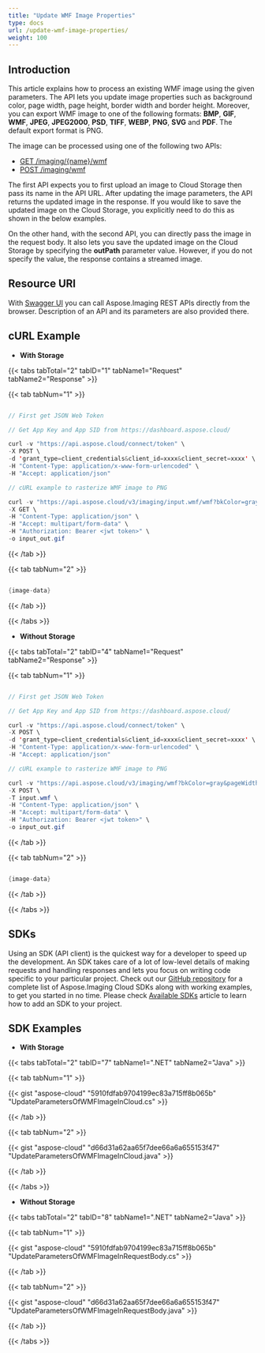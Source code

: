 ```yaml
---
title: "Update WMF Image Properties"
type: docs
url: /update-wmf-image-properties/
weight: 100
---
```


## **Introduction**
This article explains how to process an existing WMF image using the given parameters. The API lets you update image properties such as background color, page width, page height, border width and border height. Moreover, you can export WMF image to one of the following formats: **BMP**, **GIF**, **WMF**, **JPEG**, **JPEG2000**, **PSD**, **TIFF**, **WEBP**, **PNG**, **SVG** and **PDF**. The default export format is PNG.

The image can be processed using one of the following two APIs:

- [GET /imaging/{name}/wmf](https://apireference.aspose.cloud/imaging/#/Wmf/ModifyWmf)
- [POST /imaging/wmf](https://apireference.aspose.cloud/imaging/#/Wmf/CreateModifiedWmf)

The first API expects you to first upload an image to Cloud Storage then pass its name in the API URL. After updating the image parameters, the API returns the updated image in the response. If you would like to save the updated image on the Cloud Storage, you explicitly need to do this as shown in the below examples.

On the other hand, with the second API, you can directly pass the image in the request body. It also lets you save the updated image on the Cloud Storage by specifying the **outPath** parameter value. However, if you do not specify the value, the response contains a streamed image.
## **Resource URI**
With [Swagger UI](https://apireference.aspose.cloud/imaging/#/Wmf) you can call Aspose.Imaging REST APIs directly from the browser. Description of an API and its parameters are also provided there.
## **cURL Example**
- **With Storage**

{{< tabs tabTotal="2" tabID="1" tabName1="Request" tabName2="Response" >}}

{{< tab tabNum="1" >}}

```java

// First get JSON Web Token

// Get App Key and App SID from https://dashboard.aspose.cloud/

curl -v "https://api.aspose.cloud/connect/token" \
-X POST \
-d 'grant_type=client_credentials&client_id=xxxx&client_secret=xxxx' \
-H "Content-Type: application/x-www-form-urlencoded" \
-H "Accept: application/json"

// cURL example to rasterize WMF image to PNG

curl -v "https://api.aspose.cloud/v3/imaging/input.wmf/wmf?bkColor=gray&pageWidth=300&pageHeight=300&borderX=50&borderY=50&format=gif" \
-X GET \
-H "Content-Type: application/json" \
-H "Accept: multipart/form-data" \
-H "Authorization: Bearer <jwt token>" \
-o input_out.gif

```

{{< /tab >}}

{{< tab tabNum="2" >}}

```java

{image-data}

```

{{< /tab >}}

{{< /tabs >}}

- **Without Storage**

{{< tabs tabTotal="2" tabID="4" tabName1="Request" tabName2="Response" >}}

{{< tab tabNum="1" >}}

```java

// First get JSON Web Token

// Get App Key and App SID from https://dashboard.aspose.cloud/

curl -v "https://api.aspose.cloud/connect/token" \
-X POST \
-d 'grant_type=client_credentials&client_id=xxxx&client_secret=xxxx' \
-H "Content-Type: application/x-www-form-urlencoded" \
-H "Accept: application/json"

// cURL example to rasterize WMF image to PNG

curl -v "https://api.aspose.cloud/v3/imaging/wmf?bkColor=gray&pageWidth=300&pageHeight=300&borderX=50&borderY=50&format=gif" \
-X POST \
-T input.wmf \
-H "Content-Type: application/json" \
-H "Accept: multipart/form-data" \
-H "Authorization: Bearer <jwt token>" \
-o input_out.gif

```

{{< /tab >}}

{{< tab tabNum="2" >}}

```java

{image-data}

```

{{< /tab >}}

{{< /tabs >}}
## **SDKs**
Using an SDK (API client) is the quickest way for a developer to speed up the development. An SDK takes care of a lot of low-level details of making requests and handling responses and lets you focus on writing code specific to your particular project. Check out our [GitHub repository](https://github.com/aspose-imaging-cloud) for a complete list of Aspose.Imaging Cloud SDKs along with working examples, to get you started in no time. Please check [Available SDKs](/available-sdks/) article to learn how to add an SDK to your project.
## **SDK Examples**
- **With Storage**

{{< tabs tabTotal="2" tabID="7" tabName1=".NET" tabName2="Java" >}}

{{< tab tabNum="1" >}}

{{< gist "aspose-cloud" "5910fdfab9704199ec83a715ff8b065b" "UpdateParametersOfWMFImageInCloud.cs" >}}

{{< /tab >}}

{{< tab tabNum="2" >}}

{{< gist "aspose-cloud" "d66d31a62aa65f7dee66a6a655153f47" "UpdateParametersOfWMFImageInCloud.java" >}}

{{< /tab >}}

{{< /tabs >}}

- **Without Storage**

{{< tabs tabTotal="2" tabID="8" tabName1=".NET" tabName2="Java" >}}

{{< tab tabNum="1" >}}

{{< gist "aspose-cloud" "5910fdfab9704199ec83a715ff8b065b" "UpdateParametersOfWMFImageInRequestBody.cs" >}}

{{< /tab >}}

{{< tab tabNum="2" >}}

{{< gist "aspose-cloud" "d66d31a62aa65f7dee66a6a655153f47" "UpdateParametersOfWMFImageInRequestBody.java" >}}



{{< /tab >}}

{{< /tabs >}}
